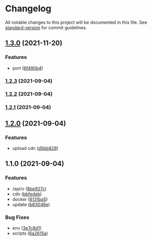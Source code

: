 # Changelog

All notable changes to this project will be documented in this file. See [standard-version](https://github.com/conventional-changelog/standard-version) for commit guidelines.

## [1.3.0](https://github.com/Saber2pr/blog-ssr/compare/v1.2.3...v1.3.0) (2021-11-20)


### Features

* port ([6f490b4](https://github.com/Saber2pr/blog-ssr/commit/6f490b4a6dad9443ac4eb19ae8519f49acb5dd9d))

### [1.2.3](https://github.com/Saber2pr/blog-ssr/compare/v1.2.2...v1.2.3) (2021-09-04)

### [1.2.2](https://github.com/Saber2pr/next-ssr-blog/compare/v1.2.1...v1.2.2) (2021-09-04)

### [1.2.1](https://github.com/Saber2pr/next-ssr-blog/compare/v1.2.0...v1.2.1) (2021-09-04)

## [1.2.0](https://github.com/Saber2pr/next-ssr-blog/compare/v1.1.0...v1.2.0) (2021-09-04)


### Features

* upload cdn ([d5bb828](https://github.com/Saber2pr/next-ssr-blog/commit/d5bb8286abd6cf6c566ae41e47b0e6ad8cdeac47))

## 1.1.0 (2021-09-04)


### Features

* /api/v ([8be927c](https://github.com/Saber2pr/next-ssr-blog/commit/8be927cee7dee7553cead16ab4c29967920e60df))
* cdn ([bbfedeb](https://github.com/Saber2pr/next-ssr-blog/commit/bbfedeb59844b60963fb22da9ab4834074679e08))
* docker ([8131ba5](https://github.com/Saber2pr/next-ssr-blog/commit/8131ba569d61bda484c8a01c5a17836ea2ae9c7a))
* update ([b83046e](https://github.com/Saber2pr/next-ssr-blog/commit/b83046e6a735ddbac0d07220030fd3b6e9003f0b))


### Bug Fixes

* env ([3e7c8d1](https://github.com/Saber2pr/next-ssr-blog/commit/3e7c8d1ab6c0d959f74a9dc1fa29e7c9f88dfc7f))
* scripts ([6a2615a](https://github.com/Saber2pr/next-ssr-blog/commit/6a2615a368b8474aec337c7c96307573db6e6c4b))
